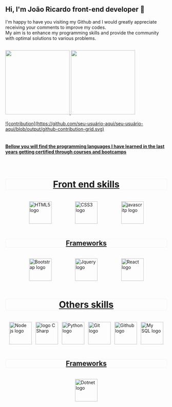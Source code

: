 ## Hi, I'm João Ricardo front-end developer 👋

I'm happy to have you visiting my Github and I would greatly appreciate receiving your comments to improve my codes.
<br>
My aim is to enhance my programming skills and provide the community with optimal solutions to various problems.

##
<div>
  <a href="https://github.com/Ricardo-Forttunato">
  <img height="200em" src="https://github-readme-stats.vercel.app/api?username=Ricardo-Forttunato&show_icons=true&theme=swift">
  <img height="200em" src="https://github-readme-stats.vercel.app/api/top-langs?username=Ricardo-Forttunato&layout=donut&langs=count=16&show_icons=true&theme=swift">
  </div><br>

  <div>![contribution](https://github.com/seu-usuário-aqui/seu-usuário-aqui/blob/output/github-contribution-grid.svg)</div>
  <br>
    
<h4>Bellow you will find the programming languages I have learned in the last years getting certified through courses and bootcamps</h4>

<div style="display: inline_block"><br>
  <h1 style="display:flex; justify-content: space-evenly; border: 1px solid rgb(243, 242, 242); border-radius:5px;">Front end skills</h1>
  <br>
  <div style="display:flex; justify-content:space-evenly;">
    <img height="70em" alt="HTML5 logo" src="https://cdn.jsdelivr.net/gh/devicons/devicon@latest/icons/html5/html5-plain-wordmark.svg"/>
    <img height="70em" alt="CSS3 logo" src="https://cdn.jsdelivr.net/gh/devicons/devicon@latest/icons/css3/css3-plain-wordmark.svg"/>
    <img height="70em" alt=" javascritp logo" src="https://cdn.jsdelivr.net/gh/devicons/devicon@latest/icons/javascript/javascript-original.svg"/>
  </div>
  <br>
  <h2 style="display:flex; justify-content: space-evenly;border: 1px solid rgb(243, 242, 242); border-radius:5px;">Frameworks</h2>
  <br>
  <div style="display:flex; justify-content: space-evenly;">
    <img height="70em" alt=" Bootstrap logo " src="https://cdn.jsdelivr.net/gh/devicons/devicon@latest/icons/bootstrap/bootstrap-original.svg"/>
    <img height="70em" alt=" Jquery logo " src="https://cdn.jsdelivr.net/gh/devicons/devicon@latest/icons/jquery/jquery-plain-wordmark.svg"/>
    <img height="70em" alt="React logo" src="https://cdn.jsdelivr.net/gh/devicons/devicon@latest/icons/react/react-original-wordmark.svg"/>
    
  </div>
  <br>
  <h1 style="display:flex; justify-content: space-evenly;border: 1px solid rgb(243, 242, 242); border-radius:5px;">Others skills</h1>
  <br>
  <div style="display:flex; justify-content: space-evenly;">
    <img height="70em" alt=" Node js logo" src="https://cdn.jsdelivr.net/gh/devicons/devicon@latest/icons/nodejs/nodejs-original.svg"/>
    <img height="70em" alt="logo C Sharp " src="https://cdn.jsdelivr.net/gh/devicons/devicon@latest/icons/csharp/csharp-original.svg"/>
    <img height="70em" alt="Python logo" src="https://cdn.jsdelivr.net/gh/devicons/devicon@latest/icons/python/python-original.svg"/>
    <img height="70em" alt="Git logo" src="https://cdn.jsdelivr.net/gh/devicons/devicon@latest/icons/git/git-original.svg"/>
    <img height="70em" alt="Github logo" src="https://cdn.jsdelivr.net/gh/devicons/devicon@latest/icons/githubcodespaces/githubcodespaces-original.svg"/>
    <img height="70em" alt="My SQL logo" src="https://cdn.jsdelivr.net/gh/devicons/devicon@latest/icons/mysql/mysql-original-wordmark.svg"/>
  </div>
  <br>
  <h2 style="display:flex; justify-content: space-evenly;border: 1px solid rgb(243, 242, 242); border-radius:5px;">Frameworks</h2>
  <br>
  <div style="display:flex; justify-content: space-evenly;">
    <img height="70em" alt="Dotnet logo" src="https://cdn.jsdelivr.net/gh/devicons/devicon@latest/icons/dot-net/dot-net-plain-wordmark.svg"/>
  </div><br>
</div>


